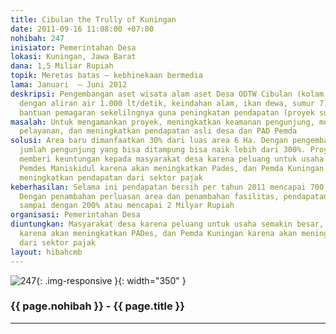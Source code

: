 ```yaml
---
title: Cibulan the Trully of Kuningan
date: 2011-09-16 11:08:00 +07:00
nohibah: 247
inisiator: Pemerintahan Desa
lokasi: Kuningan, Jawa Barat
dana: 1,5 Miliar Rupiah
topik: Meretas batas – kebhinekaan bermedia
lama: Januari  – Juni 2012
deskripsi: Pengembangan aset wisata alam aset Desa ODTW Cibulan (kolam renang alami
  dengan aliran air 1.000 lt/detik, keindahan alam, ikan dewa, sumur 7) untuk mendapat
  bantuan pemagaran sekelilngnya guna peningkatan pendapatan (proyek sudah berjalan)
masalah: Untuk mengamankan proyek, meningkatkan keamanan pengunjung, meningkatkan
  pelayanan, dan meningkatkan pendapatan asli desa dan PAD Pemda
solusi: Area baru dimanfaatkan 30% dari luas area 6 Ha. Dengan pengembangan ini maka
  jumlah pengunjung yang bisa ditampung bisa naik lebih dari 300%. Proyek ini akan
  memberi keuntungan kepada masyarakat desa karena peluang untuk usaha semakin besar,
  Pemdes Maniskidul karena akan meningkatkan Pades, dan Pemda Kuningan karena akan
  meningkatkan pendapatan dari sektor pajak
keberhasilan: Selama ini pendapatan bersih per tahun 2011 mencapai 700 Juta Rupiah.
  Dengan penambahan perluasan area dan penambahan fasilitas, pendapatan bisa naik
  sampai dengan 200% atau mencapai 2 Milyar Rupiah
organisasi: Pemerintahan Desa
diuntungkan: Masyarakat desa karena peluang untuk usaha semakin besar, Pemdes Maniskidul
  karena akan meningkatkan PADes, dan Pemda Kuningan karena akan meningkatkan pendapatan
  dari sektor pajak
layout: hibahcmb
---
```


![247](/static/img/hibahcmb/247.png){: .img-responsive }{: width="350" }

### {{ page.nohibah }} - {{ page.title }}

---
